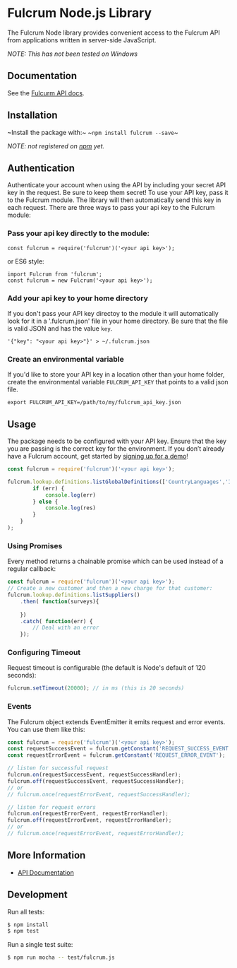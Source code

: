 # Fulcrum Node.js Library

The Fulcrum Node library provides convenient access to the Fulcrum API from applications written in server-side JavaScript.

*NOTE: This has not been tested on Windows*

## Documentation

See the [Fulcurm API docs](http://developer.lucidhq.com).

## Installation

~Install the package with:~
~`npm install fulcrum --save`~

*NOTE: not registered on [npm](https://www.npmjs.com/) yet.*

## Authentication

Authenticate your account when using the API by including your secret API key in the request. Be sure to keep them secret! To use your API key, pass it to the Fulcrum module. The library will then automatically send this key in each request. There are three ways to pass your api key to the Fulcrum module:

### Pass your api key directly to the module:
	
	const fulcrum = require('fulcrum')('<your api key>');
	
or ES6 style:
	
	import Fulcrum from 'fulcrum';
	const fulcrum = new Fulcrum('<your api key>');

### Add your api key to your home directory

If you don't pass your API key directoy to the module it will automatically look for it in a '.fulcrum.json' file in your home directory. Be sure that the file is valid JSON and has the value `key`.

	'{"key": "<your api key>"}' > ~/.fulcrum.json
	

### Create an environmental variable

If you'd like to store your API key in a location other than your home folder, create the environmental variable `FULCRUM_API_KEY` that points to a valid json file.

	export FULCRUM_API_KEY=/path/to/my/fulcrum_api_key.json

## Usage

The package needs to be configured with your API key. Ensure that the key you are passing is the correct key for the environment. If you don’t already have a Fulcrum account, get started by [signing up for a demo](https://luc.id/fulcrum/)!

``` js
const fulcrum = require('fulcrum')('<your api key>');

fulcrum.lookup.definitions.listGlobalDefinitions(['CountryLanguages','Industries','SampleTypes']), (err, res) =>
		if (err) {
			console.log(err)
		} else {
			console.log(res)
		}
	}
);
```

### Using Promises

Every method returns a chainable promise which can be used instead of a regular
callback:

``` js
const fulcrum = require('fulcrum')('<your api key>');
// Create a new customer and then a new charge for that customer:
fulcrum.lookup.definitions.listSuppliers()
	.then( function(surveys){
		
	})
	.catch( function(err) {
		// Deal with an error
	});

```

### Configuring Timeout

Request timeout is configurable (the default is Node's default of 120 seconds):

``` js
fulcrum.setTimeout(20000); // in ms (this is 20 seconds)
```

### Events

The Fulcrum object extends EventEmitter it emits request and error events. You can use them like this:

```js
const fulcrum = require('fulcrum')('<your api key>');
const requestSuccessEvent = fulcrum.getConstant('REQUEST_SUCCESS_EVENT');
const requestErrorEvent = fulcrum.getConstant('REQUEST_ERROR_EVENT');

// listen for successful request
fulcrum.on(requestSuccessEvent, requestSuccessHandler);
fulcrum.off(requestSuccessEvent, requestSuccessHandler);
// or
// fulcrum.once(requestErrorEvent, requestSuccessHandler);

// listen for request errors
fulcrum.on(requestErrorEvent, requestErrorHandler);
fulcrum.off(requestErrorEvent, requestErrorHandler);
// or
// fulcrum.once(requestErrorEvent, requestErrorHandler);

```


## More Information

 * [API Documentation](http://developer.lucidhq.com)

## Development

Run all tests:

```bash
$ npm install
$ npm test
```

Run a single test suite:

```bash
$ npm run mocha -- test/fulcrum.js
```
